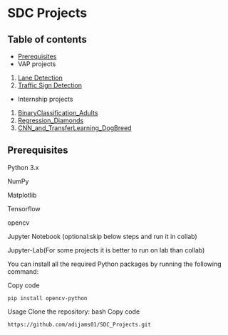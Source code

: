 # SDC Projects
## Table of contents
* [Prerequisites](https://github.com/adijams01/SDC_Projects#prerequisites)
* VAP projects
1. [Lane Detection](https://github.com/adijams01/SDC_Projects/blob/main/SDC_Project_01_Lane_Detection/Lane_Detection.ipynb)
2. [Traffic Sign Detection](https://github.com/adijams01/SDC_Projects/blob/main/SDC_Project_02_Traffic_sign_Classification/TrafficSignClassification.ipynb)

* Internship projects
1. [BinaryClassification_Adults](https://github.com/adijams01/SDC_Projects/blob/main/Internship/project_1/BinaryClassification_Adults.ipynb)
2. [Regression_Diamonds](https://github.com/adijams01/SDC_Projects/tree/main/Internship/project_2)
3. [CNN_and_TransferLearning_DogBreed](https://github.com/adijams01/SDC_Projects/tree/main/Internship/project_3)
## Prerequisites
Python 3.x

NumPy

Matplotlib

Tensorflow

opencv

Jupyter Notebook (optional:skip below steps and run it in collab)

Jupyter-Lab(For some projects it is better to run on lab than collab)

You can install all the required Python packages by running the following command:

Copy code
```
pip install opencv-python
```
Usage
Clone the repository:
bash
Copy code
```
https://github.com/adijams01/SDC_Projects.git
```
